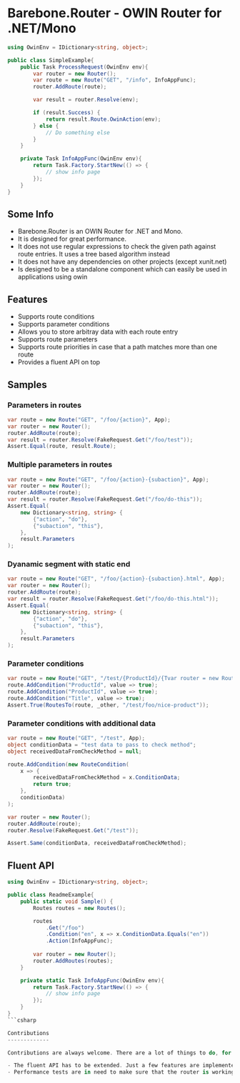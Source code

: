 Barebone.Router - OWIN Router for .NET/Mono
===========================================

```csharp
using OwinEnv = IDictionary<string, object>;

public class SimpleExample{
	public Task ProcessRequest(OwinEnv env){
		var router = new Router();
		var route = new Route("GET", "/info", InfoAppFunc);
		router.AddRoute(route);

		var result = router.Resolve(env);

		if (result.Success) {
			return result.Route.OwinAction(env);
		} else {
			// Do something else
		}
	}

	private Task InfoAppFunc(OwinEnv env){
		return Task.Factory.StartNew(() => {
			// show info page
		});
	}
}
```

Some Info
------------------

- Barebone.Router is an OWIN Router for .NET and Mono.
- It is designed for great performance.
- It does not use regular expressions to check the given path against route entries. It uses a tree based algorithm instead
- It does not have any dependencies on other projects (except xunit.net)
- Is designed to be a standalone component which can easily be used in applications using owin

Features
------------------

- Supports route conditions
- Supports parameter conditions
- Allows you to store arbitray data with each route entry
- Supports route parameters
- Supports route priorities in case that a path matches more than one route
- Provides a fluent API on top

Samples
------------------

### Parameters in routes

```csharp
var route = new Route("GET", "/foo/{action}", App);
var router = new Router();
router.AddRoute(route);
var result = router.Resolve(FakeRequest.Get("/foo/test"));
Assert.Equal(route, result.Route);
```

### Multiple parameters in routes

```csharp
var route = new Route("GET", "/foo/{action}-{subaction}", App);
var router = new Router();
router.AddRoute(route);
var result = router.Resolve(FakeRequest.Get("/foo/do-this"));
Assert.Equal(
	new Dictionary<string, string> {
		{"action", "do"},
		{"subaction", "this"},
	},
	result.Parameters
);
```

### Dyanamic segment with static end

```csharp
var route = new Route("GET", "/foo/{action}-{subaction}.html", App);
var router = new Router();
router.AddRoute(route);
var result = router.Resolve(FakeRequest.Get("/foo/do-this.html"));
Assert.Equal(
	new Dictionary<string, string> {
		{"action", "do"},
		{"subaction", "this"},
	},
	result.Parameters
);
```

### Parameter conditions

```csharp
var route = new Route("GET", "/test/{ProductId}/{Tvar router = new Router();itle}", App);
route.AddCondition("ProductId", value => true);
route.AddCondition("ProductId", value => true);
route.AddCondition("Title", value => true);
Assert.True(RoutesTo(route, _other, "/test/foo/nice-product"));
```

### Parameter conditions with additional data

```csharp
var route = new Route("GET", "/test", App);
object conditionData = "test data to pass to check method";
object receivedDataFromCheckMethod = null;

route.AddCondition(new RouteCondition(
	x => { 
		receivedDataFromCheckMethod = x.ConditionData;
		return true;
	}, 
	conditionData)
);

var router = new Router();
router.AddRoute(route);
router.Resolve(FakeRequest.Get("/test"));

Assert.Same(conditionData, receivedDataFromCheckMethod);
```

Fluent API
------------------

```csharp
using OwinEnv = IDictionary<string, object>;

public class ReadmeExample{
	public static void Sample() {
		Routes routes = new Routes();

		routes
			.Get("/foo")
			.Condition("en", x => x.ConditionData.Equals("en"))
			.Action(InfoAppFunc);
		
		var router = new Router();
		router.AddRoutes(routes);
	}

	private static Task InfoAppFunc(OwinEnv env){
		return Task.Factory.StartNew(() => {
			// show info page
		});
	}
}
```csharp

Contributions
-------------

Contributions are always welcome. There are a lot of things to do, for example:

- The fluent API has to be extended. Just a few features are implemented yet.
- Performance tests are in need to make sure that the router is working effectively
